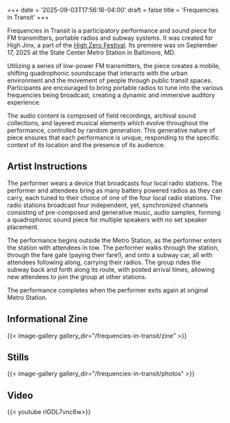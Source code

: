 +++
date = '2025-09-03T17:56:16-04:00'
draft = false
title = 'Frequencies in Transit'
+++

Frequencies in Transit is a participatory performance and sound piece for FM transmitters, portable radios and subway systems. It was created for High Jinx, a part of the [High Zero Festival](https://highzero.org/). Its premiere was on September 17, 2025 at the State Center Metro Station in Baltimore, MD.

Utilizing a series of low-power FM transmitters, the piece creates a mobile, shifting quadrophonic soundscape that interacts with the urban environment and the movement of people through public transit spaces. Participants are encouraged to bring portable radios to tune into the various frequencies being broadcast, creating a dynamic and immersive auditory experience.

The audio content is composed of field recordings, archival sound collections, and layered musical elements which evolve throughout the performance, controlled by random generation. This generative nature of piece ensures that each performance is unique, responding to the specific context of its location and the presence of its audience. 

## Artist Instructions
The performer wears a device that broadcasts four local radio stations. The performer and attendees bring as many battery powered radios as they can carry, each tuned to their choice of one of the four local radio stations. The radio stations broadcast four independent, yet, synchronized channels consisting of pre-composed and generative music, audio samples, forming a quadrophonic sound piece for multiple speakers with no set speaker placement.

The performance begins outside the Metro Station, as the performer enters the station with attendees in tow. The performer walks through the station, through the fare gate (paying their fare!), and onto a subway car, all with attendees following along, carrying their radios. The group rides the subway back and forth along its route, with posted arrival times, allowing new attendees to join the group at other stations.

The performance completes when the performer exits again at original Metro Station.

## Informational Zine
{{< image-gallery gallery_dir="/frequencies-in-transit/zine" >}}

## Stills
{{< image-gallery gallery_dir="/frequencies-in-transit/photos" >}}

## Video
{{< youtube rlGDL7vnc6w>}}


